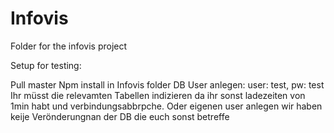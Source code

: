# Infovis
Folder for the infovis project


Setup for testing:

Pull master
Npm install in Infovis folder
DB User anlegen: user: test, pw: test
Ihr müsst die relevamten Tabellen indizieren da ihr sonst ladezeiten von 1min habt und verbindungsabbrpche.
Oder eigenen user anlegen wir haben keije Verönderungnan der DB die euch sonst betreffe
